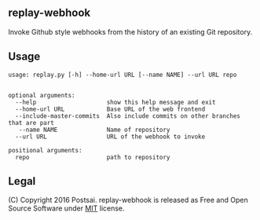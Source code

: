 replay-webhook
-

Invoke Github style webhooks from the history of an existing Git repository.

Usage
-

```
usage: replay.py [-h] --home-url URL [--name NAME] --url URL repo


optional arguments:
  --help                    show this help message and exit
  --home-url URL            Base URL of the web frontend
  --include-master-commits  Also include commits on other branches that are part
   --name NAME              Name of repository
  --url URL                 URL of the webhook to invoke

positional arguments:
  repo                      path to repository
```


Legal
-
(C) Copyright 2016 Postsai. replay-webhook is released as Free and Open Source Software under [MIT](https://raw.githubusercontent.com/postsai/postsai/master/LICENSE.txt) license.
